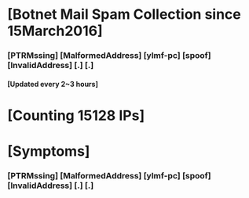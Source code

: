 # [Botnet Mail Spam Collection since 15March2016]
### [PTRMssing] [MalformedAddress] [ylmf-pc] [spoof] [InvalidAddress] [.] [.]
#### [Updated every 2~3 hours]

# [Counting 15128 IPs]

# [Symptoms] 
###   [PTRMssing] [MalformedAddress] [ylmf-pc] [spoof] [InvalidAddress] [.] [.]
